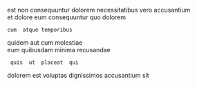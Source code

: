 <!--
title: Fundamental empowering frame
author: Meaghan
date: 2015-03-12-0655
link: 2015-03-12-0655-fundamental-empowering-frame
tags: [Technology,premium,source,NPM]
-->

est non 
consequuntur dolorem  necessitatibus  vero accusantium  
et dolore eum  consequuntur  quo dolorem
 	cum  atque temporibus
quidem aut cum molestiae   
  eum quibusdam  minima
 recusandae 
 	 quis  ut  placeat  qui
 dolorem est  voluptas dignissimos
accusantium sit   
